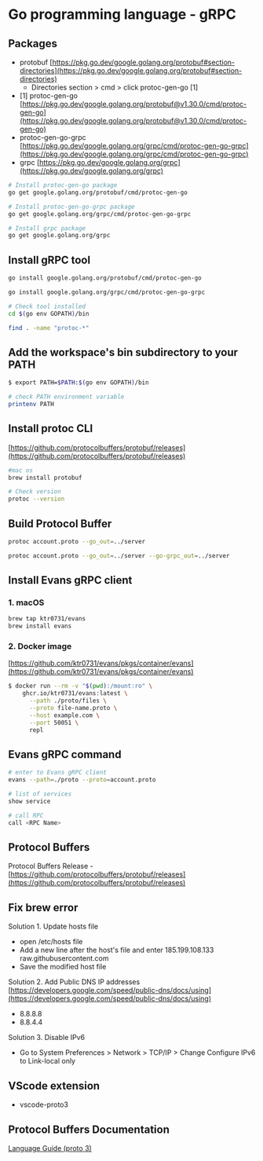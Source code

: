 # Go programming language - gRPC

## Packages

- protobuf [https://pkg.go.dev/google.golang.org/protobuf#section-directories](https://pkg.go.dev/google.golang.org/protobuf#section-directories)
    - Directories section > cmd > click protoc-gen-go [1]
- [1] protoc-gen-go [https://pkg.go.dev/google.golang.org/protobuf@v1.30.0/cmd/protoc-gen-go](https://pkg.go.dev/google.golang.org/protobuf@v1.30.0/cmd/protoc-gen-go)
- protoc-gen-go-grpc [https://pkg.go.dev/google.golang.org/grpc/cmd/protoc-gen-go-grpc](https://pkg.go.dev/google.golang.org/grpc/cmd/protoc-gen-go-grpc)
- grpc [https://pkg.go.dev/google.golang.org/grpc](https://pkg.go.dev/google.golang.org/grpc)

``` bash
# Install protoc-gen-go package
go get google.golang.org/protobuf/cmd/protoc-gen-go

# Install protoc-gen-go-grpc package
go get google.golang.org/grpc/cmd/protoc-gen-go-grpc

# Install grpc package
go get google.golang.org/grpc
```

## Install gRPC tool

``` bash
go install google.golang.org/protobuf/cmd/protoc-gen-go

go install google.golang.org/grpc/cmd/protoc-gen-go-grpc

# Check tool installed
cd $(go env GOPATH)/bin

find . -name "protoc-*"
```

## Add the workspace's bin subdirectory to your PATH
``` bash
$ export PATH=$PATH:$(go env GOPATH)/bin

# check PATH environment variable
printenv PATH
```

## Install protoc CLI
[https://github.com/protocolbuffers/protobuf/releases](https://github.com/protocolbuffers/protobuf/releases)
``` bash
#mac os
brew install protobuf

# Check version
protoc --version
```

## Build Protocol Buffer
``` bash
protoc account.proto --go_out=../server

protoc account.proto --go_out=../server --go-grpc_out=../server
```

## Install Evans gRPC client
### 1. macOS
``` bash
brew tap ktr0731/evans
brew install evans
```
### 2. Docker image
[https://github.com/ktr0731/evans/pkgs/container/evans](https://github.com/ktr0731/evans/pkgs/container/evans)
``` bash
$ docker run --rm -v "$(pwd):/mount:ro" \
    ghcr.io/ktr0731/evans:latest \
      --path ./proto/files \
      --proto file-name.proto \
      --host example.com \
      --port 50051 \
      repl
```

## Evans gRPC command
``` bash
# enter to Evans gRPC client
evans --path=./proto --proto=account.proto

# list of services
show service

# call RPC
call <RPC Name>
```

## Protocol Buffers
Protocol Buffers Release - [https://github.com/protocolbuffers/protobuf/releases](https://github.com/protocolbuffers/protobuf/releases)

## Fix brew error

Solution 1. Update hosts file
- open /etc/hosts file
- Add a new line after the host's file and enter 185.199.108.133 raw.githubusercontent.com
- Save the modified host file

Solution 2. Add Public DNS IP addresses
[https://developers.google.com/speed/public-dns/docs/using](https://developers.google.com/speed/public-dns/docs/using)
- 8.8.8.8
- 8.8.4.4

Solution 3. Disable IPv6
- Go to System Preferences > Network  > TCP/IP > Change Configure IPv6 to Link-local only

## VScode extension

- vscode-proto3

## Protocol Buffers Documentation

[Language Guide (proto 3)](https://protobuf.dev/programming-guides/proto3/)